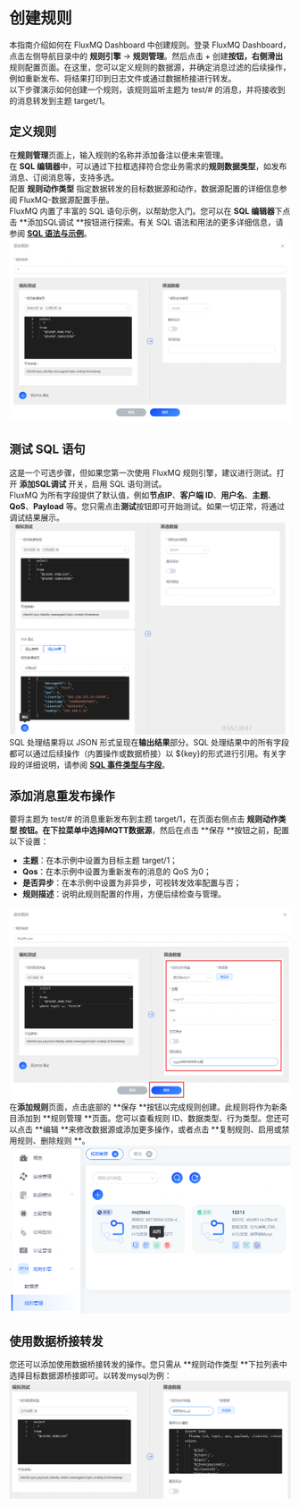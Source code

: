# 创建规则
本指南介绍如何在 FluxMQ Dashboard 中创建规则。登录 FluxMQ Dashboard，点击左侧导航目录中的 **规则引擎** -> **规则管理**。然后点击 + 创建**按钮，右侧滑出**规则配置页面。在这里，您可以定义规则的数据源，并确定消息过滤的后续操作，例如重新发布、将结果打印到日志文件或通过数据桥接进行转发。<br />以下步骤演示如何创建一个规则，该规则监听主题为 test/# 的消息，并将接收到的消息转发到主题 target/1。

## 定义规则
在**规则管理**页面上，输入规则的名称并添加备注以便未来管理。<br />在 **SQL 编辑器**中，可以通过下拉框选择符合您业务需求的**规则数据类型**，如发布消息、订阅消息等，支持多选。<br />配置 **规则动作类型** 指定数据转发的目标数据源和动作，数据源配置的详细信息参阅 FluxMQ-数据源配置手册。<br />FluxMQ 内置了丰富的 SQL 语句示例，以帮助您入门。您可以在 **SQL 编辑器**下点击 **添加SQL调试 **按钮进行探索。有关 SQL 语法和用法的更多详细信息，请参阅 <a href="GRAMMAR#jump1">**SQL 语法与示例**</a>。<br />![](../../../../assets/images/gzyq/rule/rule_1.png)

## 测试 SQL 语句
这是一个可选步骤，但如果您第一次使用 FluxMQ 规则引擎，建议进行测试。打开 **添加SQL调试** 开关，启用 SQL 语句测试。<br />FluxMQ 为所有字段提供了默认值，例如**节点IP**、**客户端 ID**、**用户名**、**主题**、**QoS**、**Payload** 等。您只需点击**测试**按钮即可开始测试。如果一切正常，将通过调试结果展示。<br />![](../../../../assets/images/gzyq/rule/rule_2.png)<br />SQL 处理结果将以 JSON 形式呈现在**输出结果**部分。SQL 处理结果中的所有字段都可以通过后续操作（内置操作或数据桥接）以 ${key}的形式进行引用。有关字段的详细说明，请参阅 <a href="EVENT#jump1">**SQL 事件类型与字段**</a>。

## 添加消息重发布操作
要将主题为 test/# 的消息重新发布到主题 target/1，在页面右侧点击 **规则动作类型 **按钮。在下拉菜单中选择**MQTT数据源**，然后在点击 **保存 **按钮之前，配置以下设置：

- **主题**：在本示例中设置为目标主题 target/1；
- **Qos**：在本示例中设置为重新发布的消息的 QoS 为0；
- **是否异步**：在本示例中设置为非异步，可视转发效率配置与否；
- **规则描述**：说明此规则配置的作用，方便后续检查与管理。

![](../../../../assets/images/gzyq/rule/rule_3.png)<br />在**添加规则**页面，点击底部的 **保存 **按钮以完成规则创建。此规则将作为新条目添加到 **规则管理 **页面。您可以查看规则 ID、数据类型、行为类型。您还可以点击 **编辑 **来修改数据源或添加更多操作，或者点击 **复制规则、启用或禁用规则、删除规则 **。<br />![](../../../../assets/images/gzyq/rule/rule_4.png)

## 使用数据桥接转发
您还可以添加使用数据桥接转发的操作。您只需从 **规则动作类型 **下拉列表中选择目标数据源桥接即可。以转发mysql为例：<br />![](../../../../assets/images/gzyq/rule/rule_5.png)
